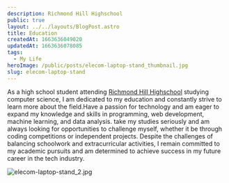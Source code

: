 ```yaml
---
description: Richmond Hill Highschool
public: true
layout: ../../layouts/BlogPost.astro
title: Education
createdAt: 1663636049020
updatedAt: 1663636078085
tags:
  - My Life
heroImage: /public/posts/elecom-laptop-stand_thumbnail.jpg
slug: elecom-laptop-stand
---
```




As a high school student attending [Richmond Hill Highschool](https://www.richmondhillhs.org) studying computer science, I am dedicated to my education and constantly strive to learn more about the field.Have a passion for technology and am eager to expand my knowledge and skills in programming, web development, machine learning, and data analysis. take my studies seriously and am always looking for opportunities to challenge myself, whether it be through coding competitions or independent projects. Despite the challenges of balancing schoolwork and extracurricular activities, I remain committed to my academic pursuits and am determined to achieve success in my future career in the tech industry.


![elecom-laptop-stand_2.jpg](/posts/elecom-laptop-stand_elecom-laptop-stand-2-jpg.jpg)
